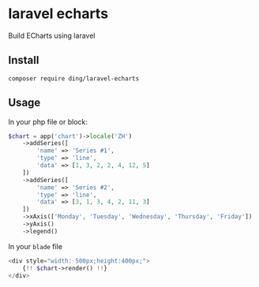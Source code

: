 # laravel echarts

Build ECharts using laravel

## Install

```
composer require ding/laravel-echarts
```



## Usage

In your php file or block:
```php
$chart = app('chart')->locale('ZH')
    ->addSeries([
        'name' => 'Series #1',
        'type' => 'line',
        'data' => [1, 3, 2, 2, 4, 12, 5]
    ])
    ->addSeries([
        'name' => 'Series #2',
        'type' => 'line',
        'data' => [3, 1, 3, 4, 2, 11, 3]
    ])
    ->xAxis(['Monday', 'Tuesday', 'Wednesday', 'Thursday', 'Friday'])
    ->yAxis()
    ->legend()

```

In your `blade` file

```php
<div style="width: 500px;height:400px;">
    {!! $chart->render() !!}
</div>
```